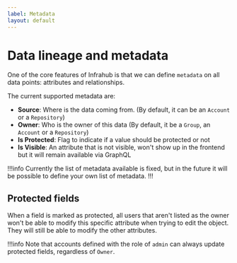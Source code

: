 ```yaml
---
label: Metadata
layout: default
---
```


# Data lineage and metadata

One of the core features of Infrahub is that we can define `metadata` on all data points: attributes and relationships.

The current supported metadata are:

- **Source**: Where is the data coming from. (By default, it can be an `Account` or a `Repository`)
- **Owner**: Who is the owner of this data (By default, it be a `Group`, an `Account` or a `Repository`)
- **Is Protected**: Flag to indicate if a value should be protected or not
- **Is Visible**: An attribute that is not visible, won't show up in the frontend but it will remain available via GraphQL

!!!info
Currently the list of metadata available is fixed, but in the future it will be possible to define your own list of metadata.
!!!

## Protected fields

When a field is marked as protected, all users that aren't listed as the owner won't be able to modify this specific attribute when trying to edit the object. They will still be able to modify the other attributes.

!!!info
Note that accounts defined with the role of `admin` can always update protected fields, regardless of `Owner`.
